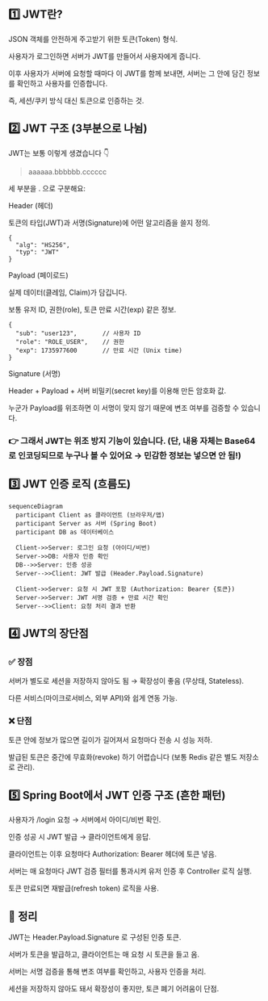 ## 1️⃣ JWT란?

JSON 객체를 안전하게 주고받기 위한 토큰(Token) 형식.

사용자가 로그인하면 서버가 JWT를 만들어서 사용자에게 줍니다.

이후 사용자가 서버에 요청할 때마다 이 JWT를 함께 보내면, 서버는 그 안에 담긴 정보를 확인하고 사용자를 인증합니다.

즉, 세션/쿠키 방식 대신 토큰으로 인증하는 것.

## 2️⃣ JWT 구조 (3부분으로 나뉨)

JWT는 보통 이렇게 생겼습니다 👇

> aaaaaa.bbbbbb.cccccc


세 부분을 . 으로 구분해요:

Header (헤더)

토큰의 타입(JWT)과 서명(Signature)에 어떤 알고리즘을 쓸지 정의.
```code
{
  "alg": "HS256",
  "typ": "JWT"
}
```

Payload (페이로드)

실제 데이터(클레임, Claim)가 담깁니다.

보통 유저 ID, 권한(role), 토큰 만료 시간(exp) 같은 정보.
```code
{
  "sub": "user123",       // 사용자 ID
  "role": "ROLE_USER",    // 권한
  "exp": 1735977600       // 만료 시간 (Unix time)
}
```

Signature (서명)

Header + Payload + 서버 비밀키(secret key)를 이용해 만든 암호화 값.

누군가 Payload를 위조하면 이 서명이 맞지 않기 때문에 변조 여부를 검증할 수 있습니다.

### 👉 그래서 JWT는 위조 방지 기능이 있습니다. (단, 내용 자체는 Base64로 인코딩되므로 누구나 볼 수 있어요 → 민감한 정보는 넣으면 안 됨!)

## 3️⃣ JWT 인증 로직 (흐름도)
```mermaid
sequenceDiagram
  participant Client as 클라이언트 (브라우저/앱)
  participant Server as 서버 (Spring Boot)
  participant DB as 데이터베이스

  Client->>Server: 로그인 요청 (아이디/비번)
  Server->>DB: 사용자 인증 확인
  DB-->>Server: 인증 성공
  Server-->>Client: JWT 발급 (Header.Payload.Signature)

  Client->>Server: 요청 시 JWT 포함 (Authorization: Bearer {토큰})
  Server->>Server: JWT 서명 검증 + 만료 시간 확인
  Server-->>Client: 요청 처리 결과 반환
```

## 4️⃣ JWT의 장단점

### ✅ 장점

서버가 별도로 세션을 저장하지 않아도 됨 → 확장성이 좋음 (무상태, Stateless).

다른 서비스(마이크로서비스, 외부 API)와 쉽게 연동 가능.

### ❌ 단점

토큰 안에 정보가 많으면 길이가 길어져서 요청마다 전송 시 성능 저하.

발급된 토큰은 중간에 무효화(revoke) 하기 어렵습니다 (보통 Redis 같은 별도 저장소로 관리).

## 5️⃣ Spring Boot에서 JWT 인증 구조 (흔한 패턴)

사용자가 /login 요청 → 서버에서 아이디/비번 확인.

인증 성공 시 JWT 발급 → 클라이언트에게 응답.

클라이언트는 이후 요청마다 Authorization: Bearer <JWT> 헤더에 토큰 넣음.

서버는 매 요청마다 JWT 검증 필터를 통과시켜 유저 인증 후 Controller 로직 실행.

토큰 만료되면 재발급(refresh token) 로직을 사용.

## 🚀 정리

JWT는 Header.Payload.Signature 로 구성된 인증 토큰.

서버가 토큰을 발급하고, 클라이언트는 매 요청 시 토큰을 들고 옴.

서버는 서명 검증을 통해 변조 여부를 확인하고, 사용자 인증을 처리.

세션을 저장하지 않아도 돼서 확장성이 좋지만, 토큰 폐기 어려움이 단점.
